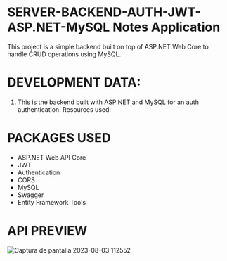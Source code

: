 # SERVER-BACKEND-AUTH-JWT-ASP.NET-MySQL Notes Application
This project is a simple backend built on top of ASP.NET Web Core to handle CRUD operations using MySQL.

# DEVELOPMENT DATA:
1. This is the backend built with ASP.NET and MySQL for an auth authentication. Resources used:

# PACKAGES USED
<ul>
  <li>ASP.NET Web API Core</li>
  <li>JWT</li>
  <li>Authentication</li>
  <li>CORS</li>
  <li>MySQL</li>
  <li>Swagger</li>
  <li>Entity Framework Tools</li>

</ul>

# API PREVIEW
![Captura de pantalla 2023-08-03 112552](https://github.com/andresha20/SERVER-BACKEND-AUTH-JWT-ASP.NET-MySQL/assets/80694673/521e8e7c-f301-482b-a296-a36805129550)

